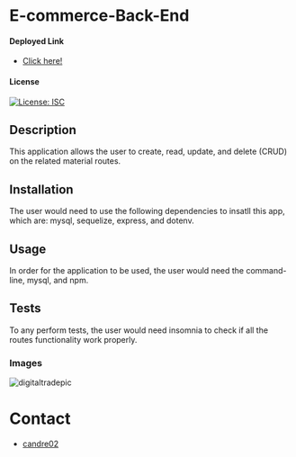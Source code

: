# E-commerce-Back-End

#### Deployed Link
* [Click here!](https://watch.screencastify.com/v/Js08zswfmwA32TKiPWFe)

#### License
[![License: ISC](https://img.shields.io/badge/License-ISC-blue.svg)](https://opensource.org/licenses/ISC)

## Description
This application allows the user to create, read, update, and delete (CRUD) on the related material routes.

## Installation
The user would need to use the following dependencies to insatll this app, which are: mysql, sequelize, express, and dotenv.

## Usage
In order for the application to be used, the user would need the command-line, mysql, and npm.

## Tests
To any perform tests, the user would need insomnia to check if all the routes functionality work properly.

### Images
![digitaltradepic](https://user-images.githubusercontent.com/81876258/171506747-66700d79-e60d-4e3d-8707-b4b371ca5eb9.png)

# Contact
* [candre02](https://www.github.com/candre02)

